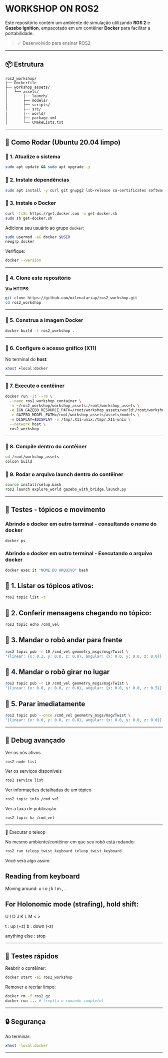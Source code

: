 # WORKSHOP ON ROS2

Este repositório contém um ambiente de simulação utilizando **ROS 2** e **Gazebo Ignition**, empacotado em um contêiner **Docker** para facilitar a portabilidade.

> ✅ Desenvolvido para ensinar ROS2

---

## 📦 Estrutura

```
ros2_workshop/
├── Dockerfile
├── workshop_assets/
│   └── assets/
│       ├── launch/
│       ├── models/
│       ├── scripts/
│       ├── src/
|       |-- world/
│       ├── package.xml
│       └── CMakeLists.txt
```

---

## 🚀 Como Rodar (Ubuntu 20.04 limpo)

### 👣 1. Atualize o sistema

```bash
sudo apt update && sudo apt upgrade -y
```

### 👣 2. Instale dependências

```bash
sudo apt install -y curl git gnupg2 lsb-release ca-certificates software-properties-common
```

### 👣 3. Instale o Docker

```bash
curl -fsSL https://get.docker.com -o get-docker.sh
sudo sh get-docker.sh
```

Adicione seu usuário ao grupo `docker`:

```bash
sudo usermod -aG docker $USER
newgrp docker
```

Verifique:

```bash
docker --version
```

---

### 👣 4. Clone este repositório

**Via HTTPS**:

```bash
git clone https://github.com/milenafariap/ros2_workshop.git
cd ros2_workshop
```

---

### 👣 5. Construa a imagem Docker

```bash
docker build -t ros2_workshop .
```

---

### 👣 6. Configure o acesso gráfico (X11)

No terminal do **host**:

```bash
xhost +local:docker
```

---

### 👣 7. Execute o contêiner

```bash
docker run -it --rm \
  --name ros2_workshop_container \
  -v ~/ros2_workshop/workshop_assets:/root/workshop_assets \
  -e IGN_GAZEBO_RESOURCE_PATH=/root/workshop_assets/world:/root/workshop_assets/assets/sdf_world \
  -e GAZEBO_MODEL_PATH=/root/workshop_assets/assets/models \
  -e DISPLAY=$DISPLAY -v /tmp/.X11-unix:/tmp/.X11-unix \
  --network host \
  ros2_workshop
```

---

### 👣 8. Compile dentro do contêiner

```bash
cd /root/workshop_assets
colcon build
```

### 👣 9. Rodar o arquivo launch dentro do contêiner

```bash
source install/setup.bash
ros2 launch explore_world gazebo_with_bridge.launch.py
```

---

## 🤖 Testes - tópicos e movimento

### Abrindo o docker em outro terminal - consultando o nome do docker

```bash
docker ps
```

### Abrindo o docker em outro terminal - Executando o arquivo docker

```bash
docker exec it "NOME DO ARQUIVO" bash
```

## 👣 1. Listar os tópicos ativos:

```bash
ros2 topic list -t
```

## 👣 2. Conferir mensagens chegando no tópico:

```bash
ros2 topic echo /cmd_vel
```

## 👣 3. Mandar o robô andar para frente

```bash
ros2 topic pub -r 10 /cmd_vel geometry_msgs/msg/Twist \
'{linear: {x: 0.2, y: 0.0, z: 0.0}, angular: {x: 0.0, y: 0.0, z: 0.0}}'
```

## 👣 4. Mandar o robô girar no lugar

```bash
ros2 topic pub -r 10 /cmd_vel geometry_msgs/msg/Twist \
'{linear: {x: 0.0, y: 0.0, z: 0.0}, angular: {x: 0.0, y: 0.0, z: 0.5}}'
```

## 👣 5. Parar imediatamente

```bash
ros2 topic pub --once /cmd_vel geometry_msgs/msg/Twist \
'{linear: {x: 0.0, y: 0.0, z: 0.0}, angular: {x: 0.0, y: 0.0, z: 0.0}}'
```
---

## 🔎 Debug avançado

Ver os nós ativos

```bash
ros2 node list
```

Ver os serviços disponíveis

```bash
ros2 service list
```

Ver informações detalhadas de um tópico

```bash
ros2 topic info /cmd_vel
```

Ver a taxa de publicação

```bash
ros2 topic hz /cmd_vel
```
---

🚀 Executar o teleop

No mesmo ambiente/contêiner em que seu robô está rodando:

```bash
ros2 run teleop_twist_keyboard teleop_twist_keyboard
```

Você verá algo assim:

Reading from keyboard
---------------------------
Moving around:
   u    i    o
   j    k    l
   m    ,    .

For Holonomic mode (strafing), hold shift:
---------------------------
   U    I    O
   J    K    L
   M    <    >

t : up (+z)
b : down (-z)

anything else : stop



---

## 🧪 Testes rápidos

Reabrir o contêiner:

```bash
docker start -ai ros2_workshop
```

Remover e recriar limpo:

```bash
docker rm -f ros2_gz
docker run ... # (repita o comando completo)
```

---

## 🔒 Segurança

Ao terminar:

```bash
xhost -local:docker
```

---
